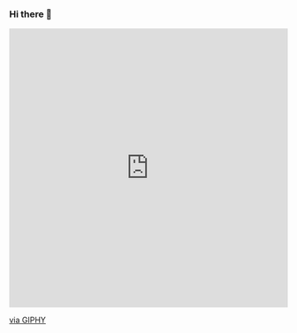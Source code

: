 ### Hi there 👋
<div style="width:100%;height:0;padding-bottom:100%;position:relative;"><iframe src="https://giphy.com/embed/SXxI9NlwvYiY3bRsck" width="100%" height="100%" style="position:absolute" frameBorder="0" class="giphy-embed" allowFullScreen></iframe></div><p><a href="https://giphy.com/gifs/microsoft-hackathon-msftgarage-msfthackathon-SXxI9NlwvYiY3bRsck">via GIPHY</a></p>
